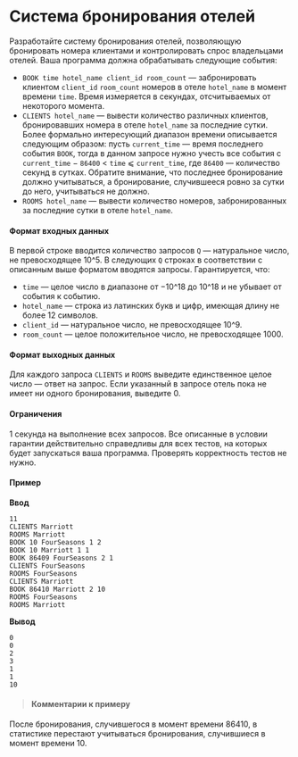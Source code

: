 # Система бронирования отелей
Разработайте систему бронирования отелей, позволяющую бронировать номера клиентами и контролировать спрос владельцами отелей. Ваша программа должна обрабатывать следующие события:
* `BOOK time hotel_name client_id room_count` — забронировать клиентом `client_id` `room_count` номеров в отеле `hotel_name` в момент времени `time`. Время измеряется в секундах, отсчитываемых от некоторого момента.
* `CLIENTS hotel_name` — вывести количество различных клиентов, бронировавших номера в отеле `hotel_name` за последние сутки. Более формально интересующий диапазон времени описывается следующим образом: пусть `current_time` — время последнего события `BOOK`, тогда в данном запросе нужно учесть все события с `current_time` − `86400` < `time` ⩽ `current_time`, где `86400` — количество секунд в сутках. Обратите внимание, что последнее бронирование должно учитываться, а бронирование, случившееся ровно за сутки до него, учитываться не должно.
* `ROOMS hotel_name` — вывести количество номеров, забронированных за последние сутки в отеле `hotel_name`.

#### Формат входных данных
В первой строке вводится количество запросов `Q` — натуральное число, не превосходящее 10^5. В следующих `Q` строках в соответствии с описанным выше форматом вводятся запросы. Гарантируется, что:
* `time` — целое число в диапазоне от −10^18 до 10^18 и не убывает от события к событию.
* `hotel_name` — строка из латинских букв и цифр, имеющая длину не более 12 символов.
* `client_id` — натуральное число, не превосходящее 10^9.
* `room_count` — целое положительное число, не превосходящее 1000.

#### Формат выходных данных
Для каждого запроса `CLIENTS` и `ROOMS` выведите единственное целое число — ответ на запрос. Если указанный в запросе отель пока не имеет ни одного бронирования, выведите 0.
#### Ограничения
1 секунда на выполнение всех запросов. Все описанные в условии гарантии действительно справедливы для всех тестов, на которых будет запускаться ваша программа. Проверять корректность тестов не нужно.
#### Пример
**Ввод**
```
11
CLIENTS Marriott
ROOMS Marriott
BOOK 10 FourSeasons 1 2
BOOK 10 Marriott 1 1
BOOK 86409 FourSeasons 2 1
CLIENTS FourSeasons
ROOMS FourSeasons
CLIENTS Marriott
BOOK 86410 Marriott 2 10
ROOMS FourSeasons
ROOMS Marriott
```
**Вывод**
```
0
0
2
3
1
1
10
```
>#### Комментарии к примеру
После бронирования, случившегося в момент времени 86410, в статистике перестают учитываться бронирования, случившиеся в момент времени 10.
